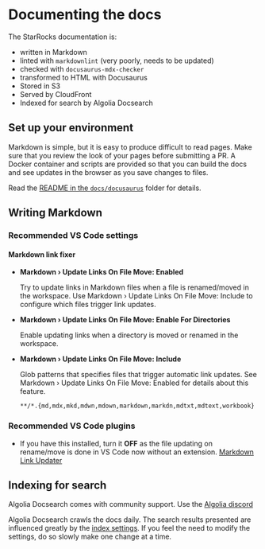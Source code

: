 # Documenting the docs

The StarRocks documentation is:

- written in Markdown
- linted with `markdownlint` (very poorly, needs to be updated)
- checked with `docusaurus-mdx-checker`
- transformed to HTML with Docusaurus
- Stored in S3
- Served by CloudFront
- Indexed for search by Algolia Docsearch

## Set up your environment

Markdown is simple, but it is easy to produce difficult to read pages. Make sure that you review the look of your pages before submitting a PR. A Docker container and scripts are provided so that you can build the docs and see updates in the browser as you save changes to files.

Read the [README in the `docs/docusaurus`](../docusaurus/README.md) folder for details.

## Writing Markdown

### Recommended VS Code settings

#### Markdown link fixer

- **Markdown › Update Links On File Move: Enabled**

   Try to update links in Markdown files when a file is renamed/moved in the workspace. Use Markdown › Update Links On File Move: Include to configure which files trigger link updates.

- **Markdown › Update Links On File Move: Enable For Directories**

   Enable updating links when a directory is moved or renamed in the workspace.

- **Markdown › Update Links On File Move: Include**

   Glob patterns that specifies files that trigger automatic link updates. See Markdown › Update Links On File Move: Enabled for details about this feature.

   `**/*.{md,mdx,mkd,mdwn,mdown,markdown,markdn,mdtxt,mdtext,workbook}`

### Recommended VS Code plugins

- If you have this installed, turn it **OFF** as the file updating on rename/move is done in VS Code now without an extension. [Markdown Link Updater](https://marketplace.visualstudio.com/items?itemName=mathiassoeholm.markdown-link-updater)

## Indexing for search

Algolia Docsearch comes with community support. Use the [Algolia discord](https://discord.com/invite/W7kYfh7FKQ)

Algolia Docsearch crawls the docs daily. The search results presented are influenced greatly by the [index settings](./Algolia/index-settings.json). If you feel the need to modify the settings, do so slowly make one change at a time.
